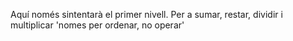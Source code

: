 Aquí només sintentarà el primer nivell.
Per a sumar, restar, dividir i multiplicar 'nomes per ordenar, no operar'
